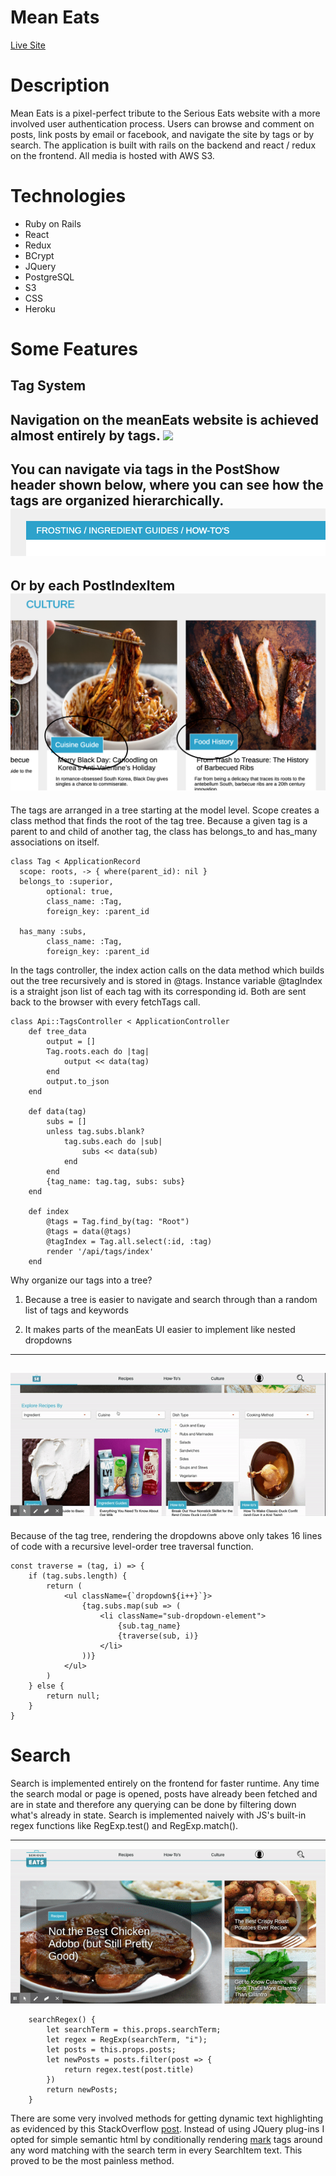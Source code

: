 # Mean Eats
[Live Site](https://meaneats.herokuapp.com/)
# Description 
Mean Eats is a pixel-perfect tribute to the Serious Eats website with a more involved user authentication process. Users can browse and comment on posts, link posts by email or facebook, and navigate the site by tags or by search. The application is built with rails on the backend and react / redux on the frontend. All media is hosted with AWS S3. 
# Technologies 
- Ruby on Rails
- React
- Redux
- BCrypt
- JQuery
- PostgreSQL
- S3
- CSS 
- Heroku
# Some Features
## Tag System

Navigation on the meanEats website is achieved almost entirely by tags. 
![](tagReadMe.gif)
---

You can navigate via tags in the PostShow header shown below, where you can see how the tags are organized hierarchically.
![](tagHeader.png)
---

Or by each PostIndexItem
![](circledTagBoxes.png)
---

The tags are arranged in a tree starting at the model level. Scope creates a class method that finds the root of the tag tree. Because a given tag is a parent to and child of another tag, the class has belongs_to and has_many associations on itself.

```
class Tag < ApplicationRecord 
  scope: roots, -> { where(parent_id): nil }
  belongs_to :superior,
        optional: true,
        class_name: :Tag,
        foreign_key: :parent_id

  has_many :subs,
        class_name: :Tag,
        foreign_key: :parent_id
```

In the tags controller, the index action calls on the data method which builds out the tree recursively and is stored in @tags. Instance variable @tagIndex is a straight json list of each tag with its corresponding id. Both are sent back to the browser with every fetchTags call.

```
class Api::TagsController < ApplicationController 
    def tree_data 
        output = []
        Tag.roots.each do |tag|
            output << data(tag)
        end
        output.to_json
    end

    def data(tag)
        subs = []
        unless tag.subs.blank?
            tag.subs.each do |sub|
                subs << data(sub)
            end
        end
        {tag_name: tag.tag, subs: subs}
    end
    
    def index
        @tags = Tag.find_by(tag: "Root")
        @tags = data(@tags)
        @tagIndex = Tag.all.select(:id, :tag)
        render '/api/tags/index'
    end
```

Why organize our tags into a tree? 

1. Because a tree is easier to navigate and search through than a random list of tags and keywords

2. It makes parts of the meanEats UI easier to implement like nested dropdowns

--- 
![](dropdownReadMe.gif)
---
Because of the tag tree, rendering the dropdowns above only takes 16 lines of code with a recursive level-order tree traversal function. 
```
const traverse = (tag, i) => {  
    if (tag.subs.length) {
        return (
            <ul className={`dropdown${i++}`}>
                {tag.subs.map(sub => (
                    <li className="sub-dropdown-element">
                        {sub.tag_name}
                        {traverse(sub, i)}
                    </li>
                ))}
            </ul>
        )
    } else {
        return null;
    }
}
```
# Search

Search is implemented entirely on the frontend for faster runtime. Any time the search modal or page is opened, posts have already been fetched and are in state and therefore any querying can be done by filtering down what's already in state. Search is implemented naively with JS's built-in regex functions like RegExp.test() and RegExp.match(). 

---
![](searchReadMe.gif)

```
    searchRegex() {
        let searchTerm = this.props.searchTerm;
        let regex = RegExp(searchTerm, "i");
        let posts = this.props.posts;
        let newPosts = posts.filter(post => {
            return regex.test(post.title)
        })
        return newPosts;
    }
```
There are some very involved methods for getting dynamic text highlighting as evidenced by this StackOverflow [post](https://stackoverflow.com/questions/8644428/how-to-highlight-text-using-javascript). Instead of using JQuery plug-ins I opted for simple semantic html by conditionally rendering [mark](https://www.w3schools.com/tags/tag_mark.asp) tags around any word matching with the search term in every SearchItem text. This proved to be the most painless method. 
